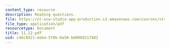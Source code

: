 ```yaml
---
content_type: resource
description: Reading questions.
file: https://ol-ocw-studio-app-production.s3.amazonaws.com/courses/sts-038-energy-and-environment-in-american-history-1705-2005-fall-2006/c46c8d21eeba5f9b0a50bd0069317982_11_12.pdf
file_type: application/pdf
resourcetype: Document
title: 11_12.pdf
uid: c46c8d21-eeba-5f9b-0a50-bd0069317982
---
```

